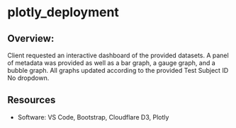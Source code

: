 # plotly_deployment
## Overview:
Client requested an interactive dashboard of the provided datasets. A panel of metadata was provided as well as a bar graph, a gauge graph, and a bubble graph. All graphs updated according to the provided Test Subject ID No dropdown.

## Resources
- Software: VS Code, Bootstrap, Cloudflare D3, Plotly
